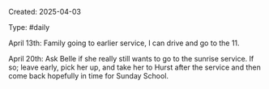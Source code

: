 Created: 2025-04-03

Type: #daily

April 13th: Family going to earlier service, I can drive and go to the 11. 

April 20th: Ask Belle if she really still wants to go to the sunrise service. If so; leave early, pick her up, and take her to Hurst after the service and then come back hopefully in time for Sunday School. 